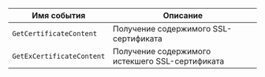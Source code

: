 Имя события | Описание
--- | ---
`GetCertificateContent` | Получение содержимого SSL-сертификата
`GetExCertificateContent` | Получение содержимого истекшего SSL-сертификата